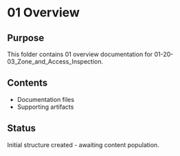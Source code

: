 # 01 Overview

## Purpose
This folder contains 01 overview documentation for 01-20-03_Zone_and_Access_Inspection.

## Contents
- Documentation files
- Supporting artifacts

## Status
Initial structure created - awaiting content population.
